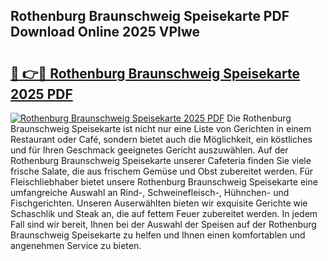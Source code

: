 ## Rothenburg Braunschweig Speisekarte PDF Download Online 2025 VPIwe

# <h2><a href="http://gc5vxa.nevu.top/?p=Rothenburg+Braunschweig+Speisekarte">🔗 👉🔴 Rothenburg Braunschweig Speisekarte 2025 PDF</a></h2>

[![Rothenburg Braunschweig Speisekarte 2025 PDF](https://i.imgur.com/dBaPXMq.png)](http://gc5vxa.nevu.top/?p=Rothenburg+Braunschweig+Speisekarte)
Die Rothenburg Braunschweig Speisekarte ist nicht nur eine Liste von Gerichten in einem Restaurant oder Café, sondern bietet auch die Möglichkeit, ein köstliches und für Ihren Geschmack geeignetes Gericht auszuwählen. Auf der Rothenburg Braunschweig Speisekarte unserer Cafeteria finden Sie viele frische Salate, die aus frischem Gemüse und Obst zubereitet werden. Für Fleischliebhaber bietet unsere Rothenburg Braunschweig Speisekarte eine umfangreiche Auswahl an Rind-, Schweinefleisch-, Hühnchen- und Fischgerichten. Unseren Auserwählten bieten wir exquisite Gerichte wie Schaschlik und Steak an, die auf fettem Feuer zubereitet werden. In jedem Fall sind wir bereit, Ihnen bei der Auswahl der Speisen auf der Rothenburg Braunschweig Speisekarte zu helfen und Ihnen einen komfortablen und angenehmen Service zu bieten.
